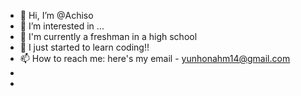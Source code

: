 - 👋 Hi, I’m @Achiso
- 👀 I’m interested in ...
- 🌱 I'm currently a freshman in a high school
- 💞️ I just started to learn coding!!
- 📫 How to reach me: here's my email - yunhonahm14@gmail.com
- 
- 

<!---
Achiso/Achiso is a ✨ special ✨ repository because its `README.md` (this file) appears on your GitHub profile.
You can click the Preview link to take a look at your changes.
--->
